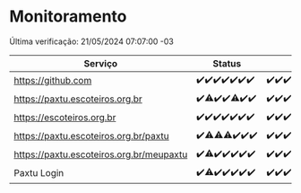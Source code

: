 # Monitoramento

Última verificação: 21/05/2024 07:07:00 -03

|Serviço|Status|Últimas 24h|
|---|---|---|
|https://github.com|<span title="2024-05-14: OK=24">✔️</span><span title="2024-05-15: OK=24">✔️</span><span title="2024-05-16: OK=24">✔️</span><span title="2024-05-17: OK=24">✔️</span><span title="2024-05-18: OK=24">✔️</span><span title="2024-05-19: OK=24">✔️</span><span title="2024-05-20: OK=10">✔️</span>|<span title="20/05/2024 07:07:00 -03 : 200">✔️</span><span title="20/05/2024 08:06:00 -03 : 200">✔️</span><span title="20/05/2024 09:14:00 -03 : 200">✔️</span><span title="20/05/2024 10:08:00 -03 : 200">✔️</span><span title="20/05/2024 11:07:00 -03 : 200">✔️</span><span title="20/05/2024 12:06:00 -03 : 200">✔️</span><span title="20/05/2024 13:08:00 -03 : 200">✔️</span><span title="20/05/2024 14:07:00 -03 : 200">✔️</span><span title="20/05/2024 15:08:00 -03 : 200">✔️</span><span title="20/05/2024 16:03:00 -03 : 200">✔️</span><span title="20/05/2024 17:07:00 -03 : 200">✔️</span><span title="20/05/2024 18:05:00 -03 : 200">✔️</span><span title="20/05/2024 19:06:00 -03 : 200">✔️</span><span title="20/05/2024 20:07:00 -03 : 200">✔️</span><span title="20/05/2024 21:32:00 -03 : 200">✔️</span><span title="20/05/2024 22:45:00 -03 : 200">✔️</span><span title="20/05/2024 23:21:00 -03 : 200">✔️</span><span title="21/05/2024 00:07:00 -03 : 200">✔️</span><span title="21/05/2024 01:08:00 -03 : 200">✔️</span><span title="21/05/2024 02:07:00 -03 : 200">✔️</span><span title="21/05/2024 03:10:00 -03 : 200">✔️</span><span title="21/05/2024 04:06:00 -03 : 200">✔️</span><span title="21/05/2024 05:09:00 -03 : 200">✔️</span><span title="21/05/2024 06:07:00 -03 : 200">✔️</span><span title="21/05/2024 07:07:00 -03 : 200">✔️</span>|
|https://paxtu.escoteiros.org.br|<span title="2024-05-14: OK=24">✔️</span><span title="2024-05-15: OK=23, Falhas=1">⚠️</span><span title="2024-05-16: OK=24">✔️</span><span title="2024-05-17: OK=24">✔️</span><span title="2024-05-18: OK=23, Falhas=1">⚠️</span><span title="2024-05-19: OK=24">✔️</span><span title="2024-05-20: OK=10">✔️</span>|<span title="20/05/2024 07:07:00 -03 : 200">✔️</span><span title="20/05/2024 08:06:00 -03 : 200">✔️</span><span title="20/05/2024 09:14:00 -03 : 200">✔️</span><span title="20/05/2024 10:08:00 -03 : 200">✔️</span><span title="20/05/2024 11:07:00 -03 : 200">✔️</span><span title="20/05/2024 12:06:00 -03 : 200">✔️</span><span title="20/05/2024 13:08:00 -03 : 200">✔️</span><span title="20/05/2024 14:07:00 -03 : 0">❌</span><span title="20/05/2024 15:08:00 -03 : 200">✔️</span><span title="20/05/2024 16:03:00 -03 : 200">✔️</span><span title="20/05/2024 17:07:00 -03 : 200">✔️</span><span title="20/05/2024 18:05:00 -03 : 200">✔️</span><span title="20/05/2024 19:06:00 -03 : 200">✔️</span><span title="20/05/2024 20:07:00 -03 : 200">✔️</span><span title="20/05/2024 21:32:00 -03 : 200">✔️</span><span title="20/05/2024 22:45:00 -03 : 200">✔️</span><span title="20/05/2024 23:21:00 -03 : 200">✔️</span><span title="21/05/2024 00:07:00 -03 : 200">✔️</span><span title="21/05/2024 01:08:00 -03 : 200">✔️</span><span title="21/05/2024 02:07:00 -03 : 200">✔️</span><span title="21/05/2024 03:10:00 -03 : 200">✔️</span><span title="21/05/2024 04:06:00 -03 : 200">✔️</span><span title="21/05/2024 05:09:00 -03 : 200">✔️</span><span title="21/05/2024 06:07:00 -03 : 200">✔️</span><span title="21/05/2024 07:07:00 -03 : 200">✔️</span>|
|https://escoteiros.org.br|<span title="2024-05-14: OK=24">✔️</span><span title="2024-05-15: OK=24">✔️</span><span title="2024-05-16: OK=24">✔️</span><span title="2024-05-17: OK=24">✔️</span><span title="2024-05-18: OK=24">✔️</span><span title="2024-05-19: OK=24">✔️</span><span title="2024-05-20: OK=10">✔️</span>|<span title="20/05/2024 07:07:00 -03 : 200">✔️</span><span title="20/05/2024 08:06:00 -03 : 200">✔️</span><span title="20/05/2024 09:14:00 -03 : 200">✔️</span><span title="20/05/2024 10:08:00 -03 : 200">✔️</span><span title="20/05/2024 11:07:00 -03 : 200">✔️</span><span title="20/05/2024 12:06:00 -03 : 200">✔️</span><span title="20/05/2024 13:08:00 -03 : 200">✔️</span><span title="20/05/2024 14:07:00 -03 : 200">✔️</span><span title="20/05/2024 15:08:00 -03 : 200">✔️</span><span title="20/05/2024 16:03:00 -03 : 200">✔️</span><span title="20/05/2024 17:07:00 -03 : 200">✔️</span><span title="20/05/2024 18:05:00 -03 : 200">✔️</span><span title="20/05/2024 19:06:00 -03 : 200">✔️</span><span title="20/05/2024 20:07:00 -03 : 200">✔️</span><span title="20/05/2024 21:32:00 -03 : 200">✔️</span><span title="20/05/2024 22:45:00 -03 : 200">✔️</span><span title="20/05/2024 23:21:00 -03 : 200">✔️</span><span title="21/05/2024 00:07:00 -03 : 200">✔️</span><span title="21/05/2024 01:08:00 -03 : 200">✔️</span><span title="21/05/2024 02:07:00 -03 : 200">✔️</span><span title="21/05/2024 03:10:00 -03 : 200">✔️</span><span title="21/05/2024 04:06:00 -03 : 200">✔️</span><span title="21/05/2024 05:09:00 -03 : 200">✔️</span><span title="21/05/2024 06:07:00 -03 : 200">✔️</span><span title="21/05/2024 07:07:00 -03 : 200">✔️</span>|
|https://paxtu.escoteiros.org.br/paxtu|<span title="2024-05-14: OK=24">✔️</span><span title="2024-05-15: OK=23, Falhas=1">⚠️</span><span title="2024-05-16: OK=23, Falhas=1">⚠️</span><span title="2024-05-17: OK=23, Falhas=1">⚠️</span><span title="2024-05-18: OK=24">✔️</span><span title="2024-05-19: OK=24">✔️</span><span title="2024-05-20: OK=10">✔️</span>|<span title="20/05/2024 07:07:00 -03 : 200">✔️</span><span title="20/05/2024 08:06:00 -03 : 200">✔️</span><span title="20/05/2024 09:14:00 -03 : 200">✔️</span><span title="20/05/2024 10:08:00 -03 : 200">✔️</span><span title="20/05/2024 11:07:00 -03 : 200">✔️</span><span title="20/05/2024 12:06:00 -03 : 200">✔️</span><span title="20/05/2024 13:08:00 -03 : 200">✔️</span><span title="20/05/2024 14:07:00 -03 : 200">✔️</span><span title="20/05/2024 15:08:00 -03 : 200">✔️</span><span title="20/05/2024 16:03:00 -03 : 200">✔️</span><span title="20/05/2024 17:07:00 -03 : 200">✔️</span><span title="20/05/2024 18:05:00 -03 : 200">✔️</span><span title="20/05/2024 19:06:00 -03 : 200">✔️</span><span title="20/05/2024 20:07:00 -03 : 200">✔️</span><span title="20/05/2024 21:32:00 -03 : 200">✔️</span><span title="20/05/2024 22:45:00 -03 : 200">✔️</span><span title="20/05/2024 23:21:00 -03 : 200">✔️</span><span title="21/05/2024 00:07:00 -03 : 200">✔️</span><span title="21/05/2024 01:08:00 -03 : 200">✔️</span><span title="21/05/2024 02:07:00 -03 : 200">✔️</span><span title="21/05/2024 03:10:00 -03 : 200">✔️</span><span title="21/05/2024 04:06:00 -03 : 200">✔️</span><span title="21/05/2024 05:09:00 -03 : 200">✔️</span><span title="21/05/2024 06:07:00 -03 : 200">✔️</span><span title="21/05/2024 07:07:00 -03 : 200">✔️</span>|
|https://paxtu.escoteiros.org.br/meupaxtu|<span title="2024-05-14: OK=24">✔️</span><span title="2024-05-15: OK=23, Falhas=1">⚠️</span><span title="2024-05-16: OK=24">✔️</span><span title="2024-05-17: OK=24">✔️</span><span title="2024-05-18: OK=24">✔️</span><span title="2024-05-19: OK=24">✔️</span><span title="2024-05-20: OK=10">✔️</span>|<span title="20/05/2024 07:07:00 -03 : 200">✔️</span><span title="20/05/2024 08:06:00 -03 : 200">✔️</span><span title="20/05/2024 09:14:00 -03 : 200">✔️</span><span title="20/05/2024 10:08:00 -03 : 200">✔️</span><span title="20/05/2024 11:07:00 -03 : 200">✔️</span><span title="20/05/2024 12:06:00 -03 : 200">✔️</span><span title="20/05/2024 13:08:00 -03 : 200">✔️</span><span title="20/05/2024 14:07:00 -03 : 200">✔️</span><span title="20/05/2024 15:08:00 -03 : 200">✔️</span><span title="20/05/2024 16:03:00 -03 : 200">✔️</span><span title="20/05/2024 17:07:00 -03 : 200">✔️</span><span title="20/05/2024 18:05:00 -03 : 200">✔️</span><span title="20/05/2024 19:06:00 -03 : 200">✔️</span><span title="20/05/2024 20:07:00 -03 : 200">✔️</span><span title="20/05/2024 21:32:00 -03 : 200">✔️</span><span title="20/05/2024 22:45:00 -03 : 200">✔️</span><span title="20/05/2024 23:21:00 -03 : 200">✔️</span><span title="21/05/2024 00:07:00 -03 : 200">✔️</span><span title="21/05/2024 01:08:00 -03 : 200">✔️</span><span title="21/05/2024 02:07:00 -03 : 200">✔️</span><span title="21/05/2024 03:10:00 -03 : 200">✔️</span><span title="21/05/2024 04:06:00 -03 : 200">✔️</span><span title="21/05/2024 05:09:00 -03 : 200">✔️</span><span title="21/05/2024 06:07:00 -03 : 200">✔️</span><span title="21/05/2024 07:07:00 -03 : 200">✔️</span>|
|Paxtu Login|<span title="2024-05-14: OK=24">✔️</span><span title="2024-05-15: OK=23, Falhas=1">⚠️</span><span title="2024-05-16: OK=24">✔️</span><span title="2024-05-17: OK=24">✔️</span><span title="2024-05-18: OK=24">✔️</span><span title="2024-05-19: OK=24">✔️</span><span title="2024-05-20: OK=10">✔️</span>|<span title="20/05/2024 07:07:00 -03 : 200">✔️</span><span title="20/05/2024 08:06:00 -03 : 200">✔️</span><span title="20/05/2024 09:14:00 -03 : 200">✔️</span><span title="20/05/2024 10:08:00 -03 : 200">✔️</span><span title="20/05/2024 11:07:00 -03 : 200">✔️</span><span title="20/05/2024 12:06:00 -03 : 200">✔️</span><span title="20/05/2024 13:08:00 -03 : 200">✔️</span><span title="20/05/2024 14:07:00 -03 : 200">✔️</span><span title="20/05/2024 15:08:00 -03 : 200">✔️</span><span title="20/05/2024 16:03:00 -03 : 200">✔️</span><span title="20/05/2024 17:07:00 -03 : 200">✔️</span><span title="20/05/2024 18:05:00 -03 : 200">✔️</span><span title="20/05/2024 19:06:00 -03 : 200">✔️</span><span title="20/05/2024 20:07:00 -03 : 200">✔️</span><span title="20/05/2024 21:32:00 -03 : 200">✔️</span><span title="20/05/2024 22:45:00 -03 : 200">✔️</span><span title="20/05/2024 23:21:00 -03 : 200">✔️</span><span title="21/05/2024 00:07:00 -03 : 200">✔️</span><span title="21/05/2024 01:08:00 -03 : 200">✔️</span><span title="21/05/2024 02:07:00 -03 : 200">✔️</span><span title="21/05/2024 03:10:00 -03 : 200">✔️</span><span title="21/05/2024 04:06:00 -03 : 200">✔️</span><span title="21/05/2024 05:09:00 -03 : 200">✔️</span><span title="21/05/2024 06:07:00 -03 : 200">✔️</span><span title="21/05/2024 07:07:00 -03 : 200">✔️</span>|
